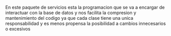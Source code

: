 En este paquete de servicios 
esta la programacion que se va a encargar de interactuar con la base de datos
y nos facilita la compresion y mantenimiento del codigo ya que cada clase tiene 
una unica responsabilidad y es menos propensa la posibilidad a cambios innecesarios 
o excesivos